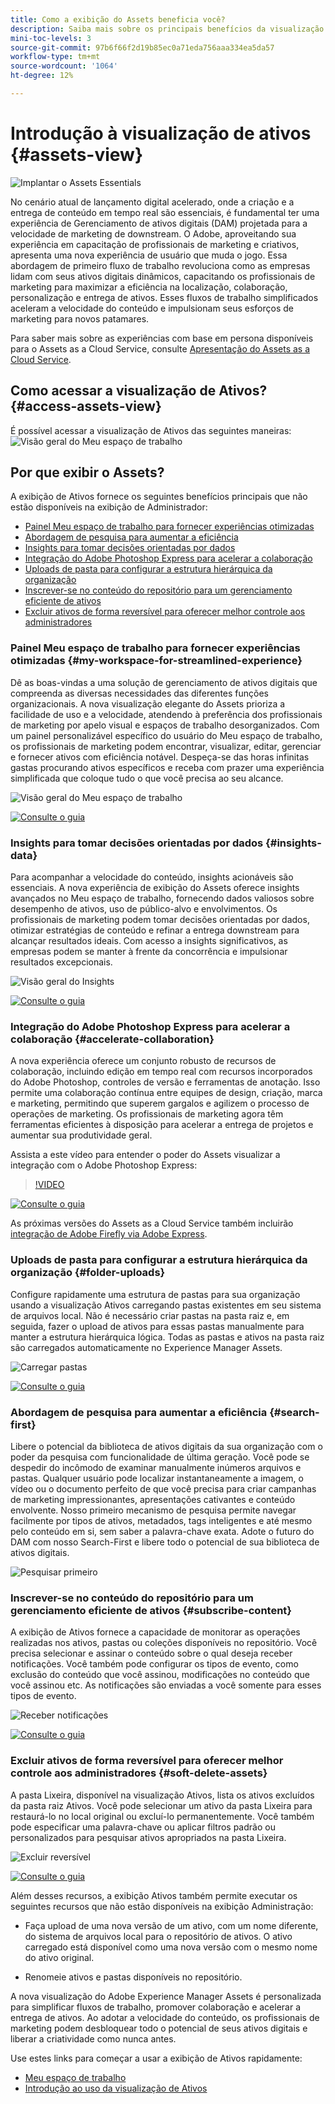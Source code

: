 ```yaml
---
title: Como a exibição do Assets beneficia você?
description: Saiba mais sobre os principais benefícios da visualização de Ativos
mini-toc-levels: 3
source-git-commit: 97b6f66f2d19b85ec0a71eda756aaa334ea5da57
workflow-type: tm+mt
source-wordcount: '1064'
ht-degree: 12%

---
```



# Introdução à visualização de ativos {#assets-view}

![Implantar o Assets Essentials](assets/banner-image.jpg)

No cenário atual de lançamento digital acelerado, onde a criação e a entrega de conteúdo em tempo real são essenciais, é fundamental ter uma experiência de Gerenciamento de ativos digitais (DAM) projetada para a velocidade de marketing de downstream. O Adobe, aproveitando sua experiência em capacitação de profissionais de marketing e criativos, apresenta uma nova experiência de usuário que muda o jogo. Essa abordagem de primeiro fluxo de trabalho revoluciona como as empresas lidam com seus ativos digitais dinâmicos, capacitando os profissionais de marketing para maximizar a eficiência na localização, colaboração, personalização e entrega de ativos. Esses fluxos de trabalho simplificados aceleram a velocidade do conteúdo e impulsionam seus esforços de marketing para novos patamares.

Para saber mais sobre as experiências com base em persona disponíveis para o Assets as a Cloud Service, consulte [Apresentação do Assets as a Cloud Service](/help/assets/overview.md#persona-based-experiences).

## Como acessar a visualização de Ativos? {#access-assets-view}

É possível acessar a visualização de Ativos das seguintes maneiras:
![Visão geral do Meu espaço de trabalho](assets/assets-view.png)

<!--

* **Toggle in Admin view**

    * Log into [!DNL Experience Manager] using Cloud Manager.
    * Navigate to **[!UICONTROL Assets]** > **[!UICONTROL Files]**.
    * Click the profile icon on the top right corner.
    * Click **[!UICONTROL Switch View]** from the **[!UICONTROL Profile Settings]** section.
    Repeat these steps to switch back to the Admin view.

* **Product Switcher**
    * Log into [!DNL Experience Manager] and click ![Product selector](assets/waffle-icon.svg).
    * Select **[!UICONTROL Experience Manager Assets]** to access the Assets view.
    * Select **[!UICONTROL Experience Manager]** to access the Admin view.

* **Quick Links** 
    * Log into experience.adobe.com.
    * Click **[!UICONTROL Experience Manager Assets]** to access the Assets view.
    * Click **[!UICONTROL Experience Manager Assets]** to access the Assets view.

    -->

## Por que exibir o Assets?

A exibição de Ativos fornece os seguintes benefícios principais que não estão disponíveis na exibição de Administrador:

* [Painel Meu espaço de trabalho para fornecer experiências otimizadas](#my-workspace-for-streamlined-experience)
* [Abordagem de pesquisa para aumentar a eficiência](#search-first)
* [Insights para tomar decisões orientadas por dados](#insights-data)
* [Integração do Adobe Photoshop Express para acelerar a colaboração](#accelerate-collaboration)
* [Uploads de pasta para configurar a estrutura hierárquica da organização](#folder-uploads)
* [Inscrever-se no conteúdo do repositório para um gerenciamento eficiente de ativos](#subscribe-content)
* [Excluir ativos de forma reversível para oferecer melhor controle aos administradores](#soft-delete-assets)

### Painel Meu espaço de trabalho para fornecer experiências otimizadas {#my-workspace-for-streamlined-experience}

Dê as boas-vindas a uma solução de gerenciamento de ativos digitais que compreenda as diversas necessidades das diferentes funções organizacionais. A nova visualização elegante do Assets prioriza a facilidade de uso e a velocidade, atendendo à preferência dos profissionais de marketing por apelo visual e espaços de trabalho desorganizados. Com um painel personalizável específico do usuário do Meu espaço de trabalho, os profissionais de marketing podem encontrar, visualizar, editar, gerenciar e fornecer ativos com eficiência notável. Despeça-se das horas infinitas gastas procurando ativos específicos e receba com prazer uma experiência simplificada que coloque tudo o que você precisa ao seu alcance.

![Visão geral do Meu espaço de trabalho](assets/my-workspace-demo.gif)

[![Consulte o guia](https://helpx.adobe.com/content/dam/help/en/marketing-cloud/how-to/digital-foundation/_jcr_content/main-pars/image_1250343773/see-the-guide-sm.png)](my-workspace-assets-view.md)

### Insights para tomar decisões orientadas por dados {#insights-data}

Para acompanhar a velocidade do conteúdo, insights acionáveis são essenciais. A nova experiência de exibição do Assets oferece insights avançados no Meu espaço de trabalho, fornecendo dados valiosos sobre desempenho de ativos, uso de público-alvo e envolvimentos. Os profissionais de marketing podem tomar decisões orientadas por dados, otimizar estratégias de conteúdo e refinar a entrega downstream para alcançar resultados ideais. Com acesso a insights significativos, as empresas podem se manter à frente da concorrência e impulsionar resultados excepcionais.

![Visão geral do Insights](assets/insights-overview.gif)

[![Consulte o guia](https://helpx.adobe.com/content/dam/help/en/marketing-cloud/how-to/digital-foundation/_jcr_content/main-pars/image_1250343773/see-the-guide-sm.png)](manage-reports-assets-view.md#view-live-statistics)

### Integração do Adobe Photoshop Express para acelerar a colaboração {#accelerate-collaboration}

A nova experiência oferece um conjunto robusto de recursos de colaboração, incluindo edição em tempo real com recursos incorporados do Adobe Photoshop, controles de versão e ferramentas de anotação. Isso permite uma colaboração contínua entre equipes de design, criação, marca e marketing, permitindo que superem gargalos e agilizem o processo de operações de marketing. Os profissionais de marketing agora têm ferramentas eficientes à disposição para acelerar a entrega de projetos e aumentar sua produtividade geral.

Assista a este vídeo para entender o poder do Assets visualizar a integração com o Adobe Photoshop Express:

>[!VIDEO](https://video.tv.adobe.com/v/3420922)

[![Consulte o guia](https://helpx.adobe.com/content/dam/help/en/marketing-cloud/how-to/digital-foundation/_jcr_content/main-pars/image_1250343773/see-the-guide-sm.png)](edit-images-assets-view.md)

As próximas versões do Assets as a Cloud Service também incluirão [integração de Adobe Firefly via Adobe Express](https://firefly.adobe.com/?gclid=EAIaIQobChMIlZeKuNfj_wIVeyCtBh3e5g2cEAAYASAAEgL56_D_BwE&amp;sdid=JM4FW6VL&amp;mv=search&amp;mv2=paidsearch&amp;ef_id=EAIaIQobChMIlZeKuNfj_wIVeyCtBh3e5g2cEAAYASAAEgL56_D_BwE:G:s&amp;s_kwcid=AL!3085!3!652077237594!g!adobe%20firefly!19870733758!148140507838).

### Uploads de pasta para configurar a estrutura hierárquica da organização {#folder-uploads}

Configure rapidamente uma estrutura de pastas para sua organização usando a visualização Ativos carregando pastas existentes em seu sistema de arquivos local. Não é necessário criar pastas na pasta raiz e, em seguida, fazer o upload de ativos para essas pastas manualmente para manter a estrutura hierárquica lógica. Todas as pastas e ativos na pasta raiz são carregados automaticamente no Experience Manager Assets.

![Carregar pastas](assets/folder-uploads.gif)

[![Consulte o guia](https://helpx.adobe.com/content/dam/help/en/marketing-cloud/how-to/digital-foundation/_jcr_content/main-pars/image_1250343773/see-the-guide-sm.png)](add-delete-assets-view.md)

### Abordagem de pesquisa para aumentar a eficiência {#search-first}

Libere o potencial da biblioteca de ativos digitais da sua organização com o poder da pesquisa com funcionalidade de última geração. Você pode se despedir do incômodo de examinar manualmente inúmeros arquivos e pastas. Qualquer usuário pode localizar instantaneamente a imagem, o vídeo ou o documento perfeito de que você precisa para criar campanhas de marketing impressionantes, apresentações cativantes e conteúdo envolvente. Nosso primeiro mecanismo de pesquisa permite navegar facilmente por tipos de ativos, metadados, tags inteligentes e até mesmo pelo conteúdo em si, sem saber a palavra-chave exata. Adote o futuro do DAM com nosso Search-First e libere todo o potencial de sua biblioteca de ativos digitais.

![Pesquisar primeiro](assets/search-first.gif)

### Inscrever-se no conteúdo do repositório para um gerenciamento eficiente de ativos {#subscribe-content}

A exibição de Ativos fornece a capacidade de monitorar as operações realizadas nos ativos, pastas ou coleções disponíveis no repositório. Você precisa selecionar e assinar o conteúdo sobre o qual deseja receber notificações. Você também pode configurar os tipos de evento, como exclusão do conteúdo que você assinou, modificações no conteúdo que você assinou etc. As notificações são enviadas a você somente para esses tipos de evento.

![Receber notificações](assets/notifications.gif)

[![Consulte o guia](https://helpx.adobe.com/content/dam/help/en/marketing-cloud/how-to/digital-foundation/_jcr_content/main-pars/image_1250343773/see-the-guide-sm.png)](manage-notifications-assets-view.md)

### Excluir ativos de forma reversível para oferecer melhor controle aos administradores {#soft-delete-assets}

A pasta Lixeira, disponível na visualização Ativos, lista os ativos excluídos da pasta raiz Ativos. Você pode selecionar um ativo da pasta Lixeira para restaurá-lo no local original ou excluí-lo permanentemente. Você também pode especificar uma palavra-chave ou aplicar filtros padrão ou personalizados para pesquisar ativos apropriados na pasta Lixeira.

![Excluir reversível](assets/soft-delete.gif)

[![Consulte o guia](https://helpx.adobe.com/content/dam/help/en/marketing-cloud/how-to/digital-foundation/_jcr_content/main-pars/image_1250343773/see-the-guide-sm.png)](navigate-assets-view.md)

Além desses recursos, a exibição Ativos também permite executar os seguintes recursos que não estão disponíveis na exibição Administração:

* Faça upload de uma nova versão de um ativo, com um nome diferente, do sistema de arquivos local para o repositório de ativos. O ativo carregado está disponível como uma nova versão com o mesmo nome do ativo original.

* Renomeie ativos e pastas disponíveis no repositório.

A nova visualização do Adobe Experience Manager Assets é personalizada para simplificar fluxos de trabalho, promover colaboração e acelerar a entrega de ativos. Ao adotar a velocidade do conteúdo, os profissionais de marketing podem desbloquear todo o potencial de seus ativos digitais e liberar a criatividade como nunca antes.


Use estes links para começar a usar a exibição de Ativos rapidamente:

* [Meu espaço de trabalho](/help/assets/my-workspace-assets-view.md)
* [Introdução ao uso da visualização de Ativos](/help/assets/get-started-assets-view.md)






